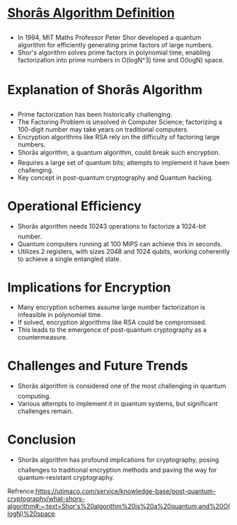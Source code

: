 # [Shorâs Algorithm Definition](https://utimaco.com/service/knowledge-base/post-quantum-cryptography/what-shors-algorithm#:~:text=Shor's%20algorithm%20is%20a%20quantum,and%20O(logN)%20space.)
- In 1994, MIT Maths Professor Peter Shor developed a quantum algorithm for efficiently generating prime factors of large numbers.
- Shor's algorithm solves prime factors in polynomial time, enabling factorization into prime numbers in O(logN^3) time and O(logN) space.

# Explanation of Shorâs Algorithm
- Prime factorization has been historically challenging.
- The Factoring Problem is unsolved in Computer Science; factorizing a 100-digit number may take years on traditional computers.
- Encryption algorithms like RSA rely on the difficulty of factoring large numbers.
- Shorâs algorithm, a quantum algorithm, could break such encryption.
- Requires a large set of quantum bits; attempts to implement it have been challenging.
- Key concept in post-quantum cryptography and Quantum hacking.

# Operational Efficiency
- Shorâs algorithm needs 10243 operations to factorize a 1024-bit number.
- Quantum computers running at 100 MIPS can achieve this in seconds.
- Utilizes 2 registers, with sizes 2048 and 1024 qubits, working coherently to achieve a single entangled state.

# Implications for Encryption
- Many encryption schemes assume large number factorization is infeasible in polynomial time.
- If solved, encryption algorithms like RSA could be compromised.
- This leads to the emergence of post-quantum cryptography as a countermeasure.

# Challenges and Future Trends
- Shorâs algorithm is considered one of the most challenging in quantum computing.
- Various attempts to implement it in quantum systems, but significant challenges remain.

# Conclusion
- Shorâs algorithm has profound implications for cryptography, posing challenges to traditional encryption methods and paving the way for quantum-resistant cryptography.

Refrence:https://utimaco.com/service/knowledge-base/post-quantum-cryptography/what-shors-algorithm#:~:text=Shor's%20algorithm%20is%20a%20quantum,and%20O(logN)%20space.
